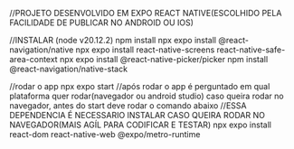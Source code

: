 //PROJETO DESENVOLVIDO EM EXPO REACT NATIVE(ESCOLHIDO PELA FACILIDADE DE PUBLICAR NO ANDROID OU IOS)

//INSTALAR (node v20.12.2)
npm install
npx expo install @react-navigation/native
npx expo install react-native-screens react-native-safe-area-context
npx expo install @react-native-picker/picker
npm install @react-navigation/native-stack

//rodar o app
npx expo start
//após rodar o app é perguntado em qual plataforma quer rodar(navegador ou android studio) caso queira rodar no navegador, antes do start deve rodar o comando abaixo
//ESSA DEPENDENCIA É NECESSARIO INSTALAR CASO QUEIRA RODAR NO NAVEGADOR(MAIS AGÍL PARA CODIFICAR E TESTAR)
npx expo install react-dom react-native-web @expo/metro-runtime